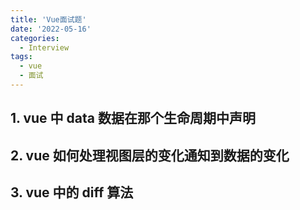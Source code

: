 ```yaml
---
title: 'Vue面试题'
date: '2022-05-16'
categories:
  - Interview
tags:
  - vue
  - 面试
---
```


## 1. vue 中 data 数据在那个生命周期中声明

## 2. vue 如何处理视图层的变化通知到数据的变化

## 3. vue 中的 diff 算法
